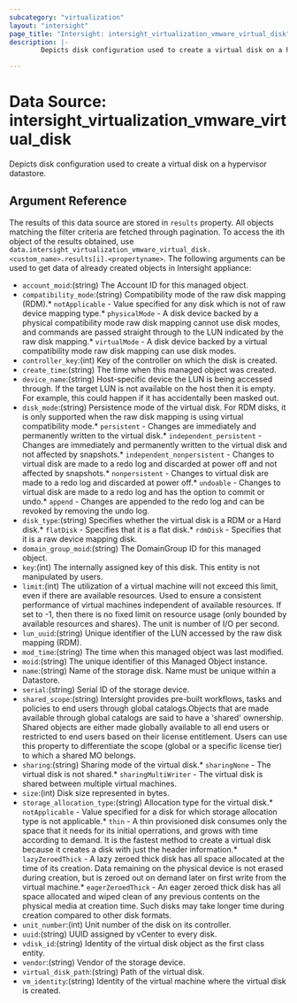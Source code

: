 ```yaml
---
subcategory: "virtualization"
layout: "intersight"
page_title: "Intersight: intersight_virtualization_vmware_virtual_disk"
description: |-
        Depicts disk configuration used to create a virtual disk on a hypervisor datastore.

---
```


# Data Source: intersight_virtualization_vmware_virtual_disk
Depicts disk configuration used to create a virtual disk on a hypervisor datastore.
## Argument Reference
The results of this data source are stored in `results` property.
All objects matching the filter criteria are fetched through pagination.
To access the ith object of the results obtained, use `data.intersight_virtualization_vmware_virtual_disk.<custom_name>.results[i].<propertyname>`.
The following arguments can be used to get data of already created objects in Intersight appliance:
* `account_moid`:(string) The Account ID for this managed object. 
* `compatibility_mode`:(string) Compatibility mode of the raw disk mapping (RDM).* `notApplicable` - Value specified for any disk which is not of raw device mapping type.* `physicalMode` - A disk device backed by a physical compatibility mode raw disk mapping cannot use disk modes, and commands are passed straight through to the LUN indicated by the raw disk mapping.* `virtualMode` - A disk device backed by a virtual compatibility mode raw disk mapping can use disk modes. 
* `controller_key`:(int) Key of the controller on which the disk is created. 
* `create_time`:(string) The time when this managed object was created. 
* `device_name`:(string) Host-specific device the LUN is being accessed through. If the target LUN is not available on the host then it is empty. For example, this could happen if it has accidentally been masked out. 
* `disk_mode`:(string) Persistence mode of the virtual disk. For RDM disks, it is only supported when the raw disk mapping is using virtual compatibility mode.* `persistent` - Changes are immediately and permanently written to the virtual disk.* `independent_persistent` - Changes are immediately and permanently written to the virtual disk and not affected by snapshots.* `independent_nonpersistent` - Changes to virtual disk are made to a redo log and discarded at power off and not affected by snapshots.* `nonpersistent` - Changes to virtual disk are made to a redo log and discarded at power off.* `undoable` - Changes to virtual disk are made to a redo log and has the option to commit or undo.* `append` - Changes are appended to the redo log and can be revoked by removing the undo log. 
* `disk_type`:(string) Specifies whether the virtual disk is a RDM or a Hard disk.* `flatDisk` - Specifies that it is a flat disk.* `rdmDisk` - Specifies that it is a raw device mapping disk. 
* `domain_group_moid`:(string) The DomainGroup ID for this managed object. 
* `key`:(int) The internally assigned key of this disk. This entity is not manipulated by users. 
* `limit`:(int) The utilization of a virtual machine will not exceed this limit, even if there are available resources. Used to ensure a consistent performance of virtual machines independent of available resources. If set to -1, then there is no fixed limit on resource usage (only bounded by available resources and shares). The unit is number of I/O per second. 
* `lun_uuid`:(string) Unique identifier of the LUN accessed by the raw disk mapping (RDM). 
* `mod_time`:(string) The time when this managed object was last modified. 
* `moid`:(string) The unique identifier of this Managed Object instance. 
* `name`:(string) Name of the storage disk. Name must be unique within a Datastore. 
* `serial`:(string) Serial ID of the storage device. 
* `shared_scope`:(string) Intersight provides pre-built workflows, tasks and policies to end users through global catalogs.Objects that are made available through global catalogs are said to have a 'shared' ownership. Shared objects are either made globally available to all end users or restricted to end users based on their license entitlement. Users can use this property to differentiate the scope (global or a specific license tier) to which a shared MO belongs. 
* `sharing`:(string) Sharing mode of the virtual disk.* `sharingNone` - The virtual disk is not shared.* `sharingMultiWriter` - The virtual disk is shared between multiple virtual machines. 
* `size`:(int) Disk size represented in bytes. 
* `storage_allocation_type`:(string) Allocation type for the virtual disk.* `notApplicable` - Value specified for a disk for which storage allocation type is not applicable.* `thin` - A thin provisioned disk consumes only the space that it needs for its initial operrations, and grows with time according to demand. It is the fastest method to create a virtual disk because it creates a disk with just the header information.* `lazyZeroedThick` - A lazy zeroed thick disk has all space allocated at the time of its creation. Data remaining on the physical device is not erased during creation, but is zeroed out on demand later on first write from the virtual machine.* `eagerZeroedThick` - An eager zeroed thick disk has all space allocated and wiped clean of any previous contents on the physical media at creation time. Such disks may take longer time during creation compared to other disk formats. 
* `unit_number`:(int) Unit number of the disk on its controller. 
* `uuid`:(string) UUID assigned by vCenter to every disk. 
* `vdisk_id`:(string) Identity of the virtual disk object as the first class entity. 
* `vendor`:(string) Vendor of the storage device. 
* `virtual_disk_path`:(string) Path of the virtual disk. 
* `vm_identity`:(string) Identity of the virtual machine where the virtual disk is created. 
 
